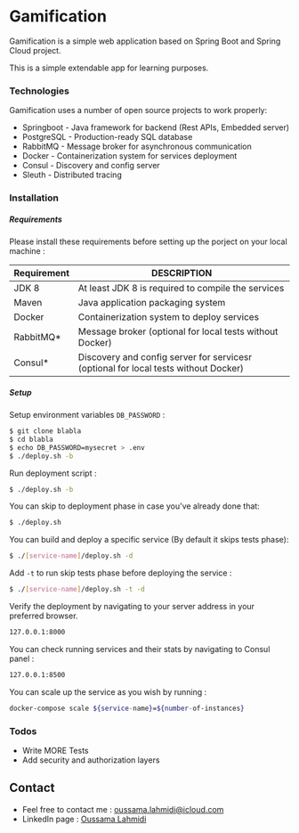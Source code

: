 # Gamification

Gamification is a simple web application based on Spring Boot and Spring Cloud project.

This is a simple extendable app for learning purposes.

### Technologies

Gamification uses a number of open source projects to work properly:

- Springboot - Java framework for backend (Rest APIs, Embedded server)
- PostgreSQL - Production-ready SQL database
- RabbitMQ - Message broker for asynchronous communication
- Docker - Containerization system for services deployment
- Consul - Discovery and config server
- Sleuth - Distributed tracing

### Installation

##### Requirements

Please install these requirements before setting up the porject on your local machine :

| Requirement | DESCRIPTION                                                                         |
| ----------- | ----------------------------------------------------------------------------------- |
| JDK 8       | At least JDK 8 is required to compile the services                                  |
| Maven       | Java application packaging system                                                   |
| Docker      | Containerization system to deploy services                                          |
| RabbitMQ\*  | Message broker (optional for local tests without Docker)                            |
| Consul\*    | Discovery and config server for servicesr (optional for local tests without Docker) |

##### Setup

Setup environment variables `DB_PASSWORD` :

```sh
$ git clone blabla
$ cd blabla
$ echo DB_PASSWORD=mysecret > .env
$ ./deploy.sh -b
```

Run deployment script :

```sh
$ ./deploy.sh -b
```

You can skip to deployment phase in case you've already done that:

```sh
$ ./deploy.sh
```

You can build and deploy a specific service (By default it skips tests phase):

```sh
$ ./[service-name]/deploy.sh -d
```

Add `-t` to run skip tests phase before deploying the service :

```sh
$ ./[service-name]/deploy.sh -t -d
```

Verify the deployment by navigating to your server address in your preferred browser.

```sh
127.0.0.1:8000
```

You can check running services and their stats by navigating to Consul panel :

```sh
127.0.0.1:8500
```

You can scale up the service as you wish by running :

```sh
docker-compose scale ${service-name}=${number-of-instances}
```

### Todos

- Write MORE Tests
- Add security and authorization layers

## Contact

- Feel free to contact me : <oussama.lahmidi@icloud.com>
- LinkedIn page : [Oussama Lahmidi](https://linkedin.com/in/oussama-lahmidi)
